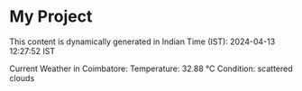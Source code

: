 # My Project

This content is dynamically generated in Indian Time (IST): 2024-04-13 12:27:52 IST


Current Weather in Coimbatore:
Temperature: 32.88 °C
Condition: scattered clouds
